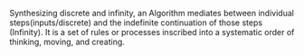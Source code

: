 
Synthesizing discrete and infinity, an Algorithm mediates between individual steps(inputs/discrete) and the indefinite continuation of those steps (Infinity). It is a set of rules or processes inscribed into a systematic order of thinking, moving, and creating.

